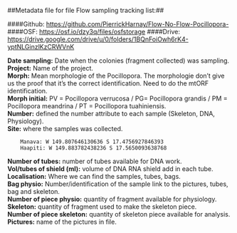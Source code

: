 ##Metadata file for file Flow sampling tracking list:##

####Github: https://github.com/PierrickHarnay/Flow-No-Flow-Pocillopora-
####OSF:  https://osf.io/dzy3q/files/osfstorage
####Drive: https://drive.google.com/drive/u/0/folders/1BQnFoiOwh6rK4-yptNLGinzlKzCRWVnK

**Date sampling:** Date when the colonies (fragment collected) was sampling.  
**Project:** Name of the project.    
**Morph:** Mean morphologie of the Pocillopora. The morphologie don’t give us the proof that it’s the correct identification. Need to do the mtORF identification.  
**Morph initial:** PV = Pocillopora verrucosa / PG= Pocillopora grandis / PM = Pocillopora meandrina / PT = Pocillopora tuahiniensis.   
**Number:** defined the number attribute to each sample (Skeleton, DNA, Physiology).  
**Site:** where the samples was collected. 
 
		Manava: W 149.807646130636 S 17.4756927846393   
		Haapiti: W 149.883782438236 S 17.5650093638768   
		
**Number of tubes:** number of tubes available for DNA work.   
**Vol/tubes of shield (ml):** volume of DNA RNA shield add in each tube.  
**Localisation:** Where we can find the samples, tubes, bags.   
**Bag physio:** Number/identification of the sample link to the pictures, tubes, bag and skeleton.  
**Number of piece physio:** quantity of fragment available for physiology.   
**Skeleton:** quantity of fragment used to make the skeleton piece.  
**Number of piece skeleton:** quantity of skeleton piece available for analysis.   
**Pictures:** name of the pictures in file.   
